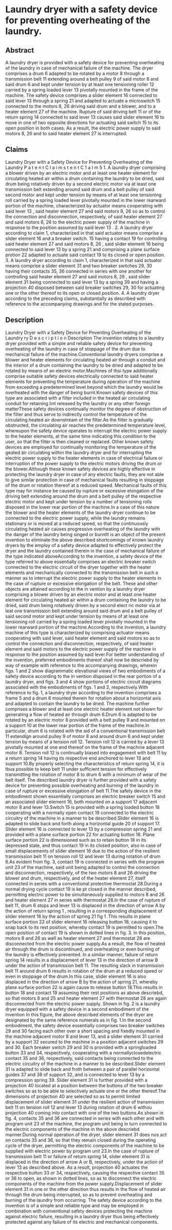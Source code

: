 # Laundry dryer with a safety device for preventing overheating of the laundry.

## Abstract
A laundry dryer is provided with a safety device for preventing overheating of the laundry in case of mechanical failure of the machine. The dryer comprises a drum 6 adapted to be rotated by a motor 8 through a transmission belt 11 extending around a belt pulley 9 of said motor 8 and said drum 6 and kept under tension by at least one tensioning roller 12 carried by a spring loaded lever 13 pivotally mounted in the frame of the machine. The safety device comprises a slider element 16 connected to said lever 13 through a spring 21 and adapted to actuate a microswitch 15 connected to the motors 8, 26 driving said drum and a blower, and to a heater element 27 of the machine. Rupture of said driving belt 11 or of the return spring 14 connected to said lever 13 causes said slider element 16 to move in one of two opposite directions for actuating said switch 15 to its open position in both cases. As a result, the electric power supply to said motors 8, 26 and to said heater element 27 is interrupted.

## Claims
Laundry Dryer with a Safety Device for Preventing Overheating of the Laundry P a t e n t C l a i m s t e n t C 1 a I m 5 1. A laundry dryer comprising a blower driven by an electric motor and at least one heater element for circulating heated air within a drum containing the laundry to be dried, said drum being rotatively driven by a second electric motor via at least one transmission belt extending around said drum and a belt pulley of said second motor and kept under tension by means of at least one tensioning roll carried by a spring loaded lever pivotally mounted in the lower rearward portion of the machine, characterized by actuator means cooperating with said lever 13 , said heater element 27 and said motors 8, 26 so as to control the connection and disconnection, respectively, of said heater element 27 and said motors 8, 26 to the electric power supply of the machine in response to the position assumed by said lever 13 . 2. A laundry dryer according to claim 1, characterized in that said actuator means comprise a slider element 16 and a breaker switch. 15 having a contact 19 for controlling said heater element 27 and said motors 8, 26 , said slider element 16 being connected to said lever 13 by a spring 21 and comprising a plane surface protion 22 adapted to actuate said contact 19 to its closed or open position. 3. A laundry dryer according to claim 1, characterized in that said actuator means comprise a slider element 31 and two breaker switches 29, 30 having their contacts 35, 36 connected in series with one another for controlling said heater element 27 and said motors 8, 26 , said slider element 31 being connected to said lever 13 by a spring 39 and having a projection 40 disposed between said breaker switches 29, 30 for actuating one or the other thereof to its open or closed position. 4. A laundry dryer according to the preceding claims, substantially as described with reference to the accompanying drawings and for the stated purposes.

## Description
Laundry Dryer with a Safety Device for Pnventing Overheating of the Laundry ry D e s c r i p t i o n Description The invention relates to a laundry dryer provided with a simple and reliable safety device for preventing overheating of the laundry in case of stoppage of the drum due to mechanical failure of the machine.Conventional laundry dryers comprise a blower and heater elements for circulating heated air through a conduit and the interior of a drum containing the laundry to be dried and adapted to be rotated by means of an electric motor.Machines of thsi type additionally comprise suitable safety devices electrically connected to said heater elements for preventing the temperature during operation of the machine from exceeding a predetermined level beyond which the laundry would be overheated with the danger of being burnt.Known safety devices of this type are associated with a filter included in the heated air circulating conduit for retaining lint released by the laundry or any other foreign matterThese safety devices continually monitor the degree of obstruction of the filter and thus serve to indirectly control the temperature of the circulating heated air downstream of the filter.As the filter is gradually obstructed, the circulating air reaches the predetermined temperature level, whereupon the safety device operates to interrupt the electric power supply to the heater elements, at the same time indicating this condition to the user, so that the filter is then cleaned or replaced. Other known safety devices are employed for continually monitoring the temperature of the geated äir circulating within the laundry dryer and for interrupting the electric power supply to the heater elements in case of electrical failure or interruption of the power supply to the electric motors driving the drum or the blower.Although these known safety devices are highly effective in protecting the laundry dryer in case of any electric faults, they are not able to give similar protection in case of mechanical faults resulting in stoppage of the drum or rotation thereof at a reduced speed. Mechanical faults of this type may for instance be caused by rupture or excessive elongation of the driving belt extending around the drum and a belt pulley of the respective electric motor and kept under tension by a number of tensioning rolls disposed in the lower rear portion of the machine.In a case of this nature the blower and the heater elements of the laundry dryer continue to be connected to the electric power supply, while the laundry remains stationary or is moved at a reduced speed, so that the continuously circulating heated air causes progressive overheating of the laundry with the danger of the laundry being singed or burntIt is an object of the present invention to eliminate the above described shortcomings of known laundry dryers by the employ of a safety device adapted to effectively protect the dryer and the laundry contained therein in the case of mechanical failure of the type indicated aboveAccording to the invention, a safety device of the type referred to above essentially comprises an electric breaker switch connected to the electric circuit of the dryer together with the heater elements and mechanically connected to the transmission belt in such a manner as to interrupt the electric power supply to the heater elements in the case of rupture or excessive elongation of the belt. These and other objects are attained according to the in vention by a laundry dryer comprising a blower driven by an electric motor and at least one heater element for circulating heated air within a drum containing the laundry to be dried, said drum being rotatively driven by a second elect ric motor via at leat one transmission belt extending around said drum and a belt pulley of said second motor and kept under tension by means of at least one tensioning roll carried by a spring loaded lever pivotally mounted in the lower rearward portion of the machine.According to the invention, a laundry machine of this type is characterized by comprising actuator means cooperating with said lever, said heater element and said motors so as to control the connection and disconnection, respectively, of said heater element and said motors to the electric power supply of the machine in response to the position assumed by said lever.For better understanding of the invention, preferred embodiments thereof shall now be descriebd by way of example with reference to the accompanying drawings, wherein figs. 1 and 2 show diagrammatic elevational views of two embodiments of a safety device according to the in vention disposed in the rear portion of a laundry dryer, and figs. 3 and 4 show portions of electric circuit diagrams associated with the embodiments of figs. 1 and 2, respectively.With reference to fig. 1, a laundry dryer according to the invention comprises a frame 5 and a drum 6 mounted therein for rotation about a horizontal axis and adapted to contain the laundry to be dried. The machine further comprises a blower and at least one electric heater element not shown for generating a flow of heated air through drum 6.Drum 6 is adapted to be rotated by an electric motor 8 provided with a belt pulley 9 and mounted on a support 10 at the lower rear portion of the frame of the machine.In particular, drum 6 is rotated with the aid of a conventional transmission belt 11 extendign around pulley 9 of motor 8 and around drum 6 and kept under tension by means of a tension roll 12. Tension roll 12 is carried by a lever 13 pivotally mounted at one end thereof on the frame of the machine adjacent motor 8. Tension roll 12 is continually biased into engagement with belt 11 by a return spring 14 having its respective end anchored to lever 13 and support 10.By properly selecting the characteristics of return spring 14, it is tbus possible to keep belt 11 under sufficient tension for effectively transmitting the rotation of motor 8 to drum 6 with a minimum of wear of the belt itself. The described laundry dryer is further provided with a safety device for preventing possible overheating and burning of the laundry in case of rupture or excessive elongation of belt 11.The safety device in the embodiment shown essentially comprises an electric breaker switch 15 and an associated slider element 16, both mounted on a support 17 adjacent motor 8 and lever 13.Switch 15 is provided with a spring loaded button 18 cooperating with a normally open contact 19 connected to the electric circuitry of the machine in a manner to be described.Slider element 16 is adapted to slide back and forth along a horizontal guide 20 of support 17. Slider element 16 is connected to lever 13 by a compression spring 21 and provided with a plane surface portion 22 for actuating button 18. Plane surface portion 22 is dimensioned such as to retain button 18 in its depressed state, and thus contact 19 in its closed position, also in case of small displacements of slider element 16 due to the action of the resilient transmission belt 11 on tension roll 12 and lever 13 during rotation of drum 6.As evident from fig. 3, contact 19 is connected in series with the program unit 23 of the machine, said unit being adapted to control the connection and disconnection, respectively, of the two motors 8 and 26 driving the blower and drum, respectively, and of the heater element 27, itself connected in series with a conventional protective thermostat 28.During a normal drying cycle contact 19 is ke pt closed in the manner described, permitting electric power to be simultaneously supplied to motors 8 and 26 and heater element 27 in series with thermostat 28.In the case of rupture of belt 11, drum 6 stops and lever 13 is displaced in the direction of arrow A by the action of return spring 1 , resulting in a corresponding displacement of slider element 16 by the action of spring 21 fig 1 .This results in plane surface portion 22 of slider element 16 releasing button 18, causing it to snap back to its rest position, whereby contact 19 is permitted to open.The open position of contact 19 is shown in dotted lines in fig. 3. In this position, motors 8 and 26 as well as heater element 27 and thermostat 28 are disconnected from the electric power supply.As a result, the flow of heated air through the drum is discontinued, and overheating or even burning of the laundry is effectively prevented. In a similar manner, failure of return spring 14 results in a displacement of lever 13 in the direction of arrow B under the action of transmission belt 11. The resulting slack in transmission belt 11 around drum 6 results in rotation of the drum at a reduced speed or even in stoppage of the drum.In this case, slider element 16 is also displaced in the direction of arrow B by the action of spring 21, whereby plane surface portion 22 is again cause to release button 18.This results in button 18 and contact 19 assuming their rest positions as above descriebd, so that motors 8 and 25 and heater element 27 with thermostat 28 are again disconnected from the electric power supply. Shown in fig. 2 is a laundry dryer equipped with a safety device in a second embodiment of the invention In this figure, the above described elements of the dryer are designated by the same reference numerals as in fig. 1.In the second embodiment, the safety device essentially comprises two breaker switches 29 and 30 facing each other over a short spacing and fixedly mounted in the machine adjacent motor 8 and lever 13, and a slider element 31 carried by a support 32 secured to the machine in a position adjacent switches 29 and 30. Each breaker switch 29 and 30 is provided with a springloaded button 33 and 34, respectively, cooperating with a normallyclosedelectric contact 35 and 36, respectively, said contacts being connected to the electric circuitry of the machine in a manner to be described.Slider element 31 is adapted to slide back and froth between a pair of parallel horizontal guides 37 and 38 of support 32, and is connected to lever 13 by a compression spring 39. Slider element 31 is further provided with a projection 40 located at a position between the buttons of the two breaker switches so as to be able to selectively actuate one or the other thereof.The dimensions of projection 40 are selected so as to permit limited displacement of slider element 31 under the resilient action of transmission belt 11 on tension roll 12 and lever 13 during rotation of drum 6 withou projection 40 coming into contact with one of the two buttons.As shown in fig. 4, contacts 35 and 36 are connected in series with each other and with program unit 23 of the machine, the program unit being in turn connected to the electric components of the machine in the above descriebd manner.During normal operation of the dryer, slider element 31 does nos act on contacts 35 and 36, so that they remain closed during the operating cycle of the dryer, permitting the electric components of the machine to be supplied with electric power by program unit 23.In the case of rupture of transmission belt 11 or failure of return spring 14, slider element 31 is displaced in the direction of arrow A or B, respectively, under the action of lever 13 as described above. As a result, projection 40 actuates the respective button 33 or 34, respectively, causing the respective contact 35 or 36 to open, as shown in dotted lines, so as to disconnect the electric components of the machine from the power supply.Displacement of slider element 31 in one or the other direction thus results in the flow of heated air through the drum being interrupted, so as to prevent overheating and burning of the laundry from occurring. The safety device according to the invention is of a simple and reliable type and may be employed in combination with conventional safety devices protecting the machine against electric failure, resulting in a laundry dryer thus being effectively protected against any failure of its electric and mechanical components.